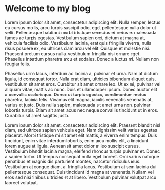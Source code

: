 # Welcome to my blog

Lorem ipsum dolor sit amet, consectetur adipiscing elit. Nulla semper, lectus eu cursus mollis, arcu turpis suscipit odio, eget pellentesque nulla dolor ut velit. Pellentesque habitant morbi tristique senectus et netus et malesuada fames ac turpis egestas. Vestibulum sapien orci, dictum at magna at, vehicula facilisis odio. Vestibulum lacinia, erat quis fringilla viverra, nulla risus posuere ex, eu ultrices diam arcu vel elit. Quisque et molestie nisi. Praesent pretium cursus nulla, vestibulum fringilla nisi ornare eget. Phasellus interdum pharetra arcu et sodales. Donec a luctus mi. Nullam non feugiat felis.

Phasellus urna lacus, interdum ac lacinia a, pulvinar et urna. Nam at dictum ligula, id consequat tortor. Nulla erat diam, ultricies bibendum aliquet quis, vestibulum sit amet eros. Curabitur sit amet ornare leo. Ut ex mi, pulvinar vel aliquam vitae, mattis ac nunc. Duis et ullamcorper ipsum. Donec auctor elit a convallis scelerisque. Donec ut turpis egestas, condimentum metus pharetra, lacinia felis. Vivamus elit magna, iaculis venenatis venenatis at, varius et justo. Duis nulla sapien, malesuada sit amet urna non, pulvinar lobortis turpis. Etiam sit amet lacus nec neque convallis tincidunt ut in eros. Curabitur sit amet sagittis justo.

Lorem ipsum dolor sit amet, consectetur adipiscing elit. Praesent blandit nisl diam, sed ultrices sapien vehicula eget. Nam dignissim velit varius egestas placerat. Morbi tristique mi sit amet elit mattis, a viverra enim tempus. Duis tincidunt, enim vitae interdum lobortis, enim arcu mollis elit, a tincidunt lorem augue at ligula. Aenean sit amet dolor at leo suscipit cursus. Vestibulum blandit lacinia magna, eleifend rhoncus turpis pulvinar et. Donec a sapien tortor. Ut tempus consequat nulla eget laoreet. Orci varius natoque penatibus et magnis dis parturient montes, nascetur ridiculus mus. Vestibulum at congue diam, at fringilla lacus. Vestibulum at sem lacinia dui pellentesque consequat. Duis tincidunt id magna at venenatis. Nullam vel eros sed nisi finibus ultricies et at libero. Vestibulum pulvinar volutpat arcu laoreet volutpat. 
